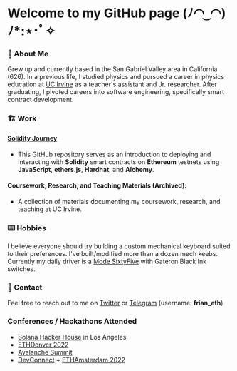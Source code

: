 # Welcome to my GitHub page (ﾉ◠ ͜ ◠)ﾉ*:⋆･ﾟ✧

### 🌷 About Me
Grew up and currently based in the San Gabriel Valley area in California (626). In a previous life, I studied physics and pursued a career in physics education at [UC Irvine](https://uci.edu/) as a teacher's assistant and Jr. researcher. After graduating, I pivoted careers into software engineering, specifically smart contract development. 

### 🏗️ Work
#### [Solidity Journey](https://github.com/0xFrian/solidity-journey) 
 * This GitHub repository serves as an introduction to deploying and interacting with **Solidity** smart contracts on **Ethereum** testnets using **JavaScript**, **ethers.js**, **Hardhat**, and **Alchemy**. 

#### Coursework, Research, and Teaching Materials (Archived): 
 * A collection of materials documenting my coursework, research, and teaching at UC Irvine. 


### ⌨️ Hobbies
I believe everyone should try building a custom mechanical keyboard suited to their preferences. I've built/modified more than a dozen mech keebs. Currently my daily driver is a [Mode SixtyFive](https://modedesigns.com/blogs/updates/updates-introducing-the-sixtyfive) with Gateron Black Ink switches. 

### 📧 Contact
Feel free to reach out to me on [Twitter](https://twitter.com/frian_eth) or [Telegram](https://t.me/frian_eth) (username: **frian_eth**)

### Conferences / Hackathons Attended
* [Solana Hacker House](https://solana.com/news/solana-hacker-house-world-tour) in Los Angeles
* [ETHDenver 2022](https://www.ethdenver.com/)
* [Avalanche Summit](https://www.avalanchesummit.com/)
* [DevConnect](https://devconnect.org/schedule) + [ETHAmsterdam 2022](https://amsterdam.ethglobal.com/#schedule)

<!--
**0xFrian/0xFrian** is a ✨ _special_ ✨ repository because its `README.md` (this file) appears on your GitHub profile.

Here are some ideas to get you started:

- 🔭 I’m currently working on ...
- 🌱 I’m currently learning ...
- 👯 I’m looking to collaborate on ...
- 🤔 I’m looking for help with ...
- 💬 Ask me about ...
- 📫 How to reach me: ...
- 😄 Pronouns: ...
- ⚡ Fun fact: ...
-->
